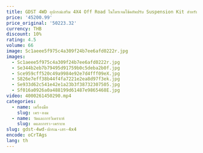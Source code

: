 ```yaml
---
title: GDST 4WD อุปกรณ์เสริม 4X4 Off Road ไนโตรเจนโช้คอัพปรับ Suspension Kit สําหรับ Ford F150 F-150
price: '45200.99'
price_original: '50223.32'
currency: THB
discount: 10%
rating: 4.5
volume: 66
image: Sc1aeee5f975c4a309f24b7ee6afd0222r.jpg
images:
  - Sc1aeee5f975c4a309f24b7ee6afd0222r.jpg
  - Se344b2eb7b79495d91759b0c5deba2b0f.jpg
  - Sce959cff520c49a9984e92e7d4fff09eX.jpg
  - S826e7eff38b44f4fa7221e2ea8d97f3ek.jpg
  - Se933d62c541e42e1a23b3f38732307505.jpg
  - Sf016a0926a0a488199d61487e9865468E.jpg
video: 4000261450290.mp4
categories:
  - name: เครื่องมือ
    slug: เคร-องม
  - name: วัดและการวิเคราะห์
    slug: ดและการว-เคราะห
slug: gdst-4wd-ปกรณ-เสร-4x4
encode: oCrTAgs
lang: th
---
```

  